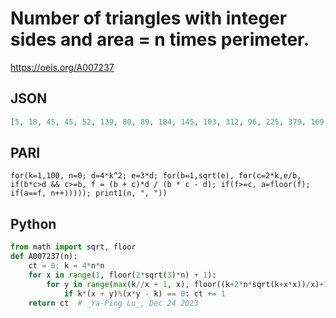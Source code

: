 # Number of triangles with integer sides and area \= n times perimeter\.
https://oeis.org/A007237
## JSON
```JSON
[5, 18, 45, 45, 52, 139, 80, 89, 184, 145, 103, 312, 96, 225, 379, 169, 116, 498, 123, 328, 560, 280, 134, 592, 228, 271, 452, 510, 134, 1036, 144, 280, 639, 339, 597, 1119, 139, 354, 635, 648, 162, 1486, 169, 594, 1215, 354, 186, 1066, 369, 622, 706, 597, 164]
```
## PARI
```PARI
for(k=1,100, n=0; d=4*k^2; e=3*d; for(b=1,sqrt(e), for(c=2*k,e/b, if(b*c>d && c>=b, f = (b + c)*d / (b * c - d); if(f>=c, a=floor(f); if(a==f, n++))))); print1(n, ", "))
```
## Python
```Python
from math import sqrt, floor
def A007237(n):
    ct = 0; k = 4*n*n
    for x in range(1, floor(2*sqrt(3)*n) + 1):
        for y in range(max(k//x + 1, x), floor((k+2*n*sqrt(k+x*x))/x)+1):
            if k*(x + y)%(x*y - k) == 0: ct += 1
    return ct  # _Ya-Ping Lu_, Dec 24 2023
```
